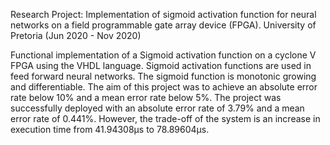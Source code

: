 Research Project: Implementation of sigmoid activation function for neural networks on a field programmable gate array device (FPGA).
University of Pretoria (Jun 2020 - Nov 2020)

Functional implementation of a Sigmoid activation function on a cyclone V FPGA using the VHDL language. Sigmoid activation functions are used in feed forward neural networks. The sigmoid function is monotonic growing and differentiable. The aim of this project was to achieve an absolute error rate below 10% and a mean error rate below 5%. The project was successfully deployed with an absolute error rate of 3.79% and a mean error rate of 0.441%. However, the trade-off of the system is an increase in execution time from 41.94308µs to 78.89604µs.

